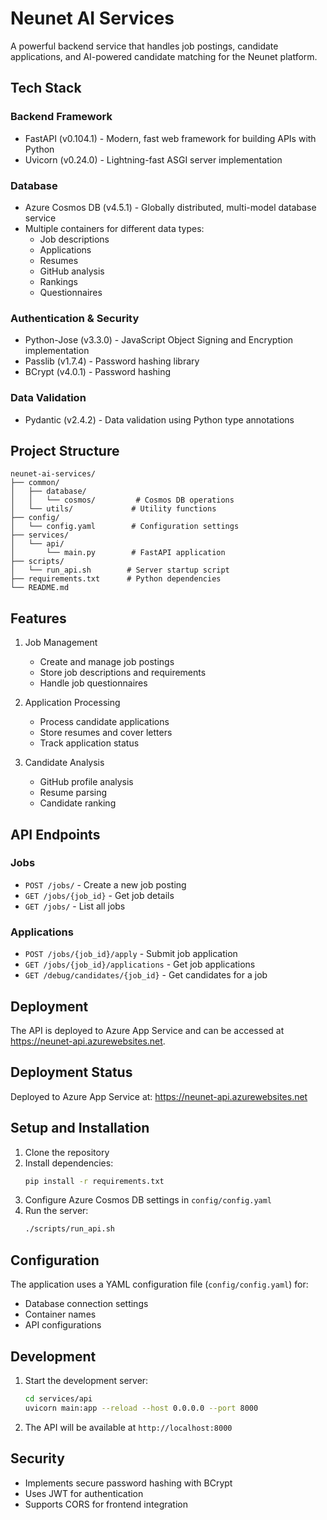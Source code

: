 # Neunet AI Services

A powerful backend service that handles job postings, candidate applications, and AI-powered candidate matching for the Neunet platform.

## Tech Stack

### Backend Framework
- FastAPI (v0.104.1) - Modern, fast web framework for building APIs with Python
- Uvicorn (v0.24.0) - Lightning-fast ASGI server implementation

### Database
- Azure Cosmos DB (v4.5.1) - Globally distributed, multi-model database service
- Multiple containers for different data types:
  - Job descriptions
  - Applications
  - Resumes
  - GitHub analysis
  - Rankings
  - Questionnaires

### Authentication & Security
- Python-Jose (v3.3.0) - JavaScript Object Signing and Encryption implementation
- Passlib (v1.7.4) - Password hashing library
- BCrypt (v4.0.1) - Password hashing

### Data Validation
- Pydantic (v2.4.2) - Data validation using Python type annotations

## Project Structure

```
neunet-ai-services/
├── common/
│   ├── database/
│   │   └── cosmos/         # Cosmos DB operations
│   └── utils/             # Utility functions
├── config/
│   └── config.yaml        # Configuration settings
├── services/
│   └── api/
│       └── main.py        # FastAPI application
├── scripts/
│   └── run_api.sh        # Server startup script
├── requirements.txt      # Python dependencies
└── README.md
```

## Features

1. Job Management
   - Create and manage job postings
   - Store job descriptions and requirements
   - Handle job questionnaires

2. Application Processing
   - Process candidate applications
   - Store resumes and cover letters
   - Track application status

3. Candidate Analysis
   - GitHub profile analysis
   - Resume parsing
   - Candidate ranking

## API Endpoints

### Jobs
- `POST /jobs/` - Create a new job posting
- `GET /jobs/{job_id}` - Get job details
- `GET /jobs/` - List all jobs

### Applications
- `POST /jobs/{job_id}/apply` - Submit job application
- `GET /jobs/{job_id}/applications` - Get job applications
- `GET /debug/candidates/{job_id}` - Get candidates for a job

## Deployment

The API is deployed to Azure App Service and can be accessed at https://neunet-api.azurewebsites.net.

## Deployment Status

Deployed to Azure App Service at: https://neunet-api.azurewebsites.net

## Setup and Installation

1. Clone the repository
2. Install dependencies:
   ```bash
   pip install -r requirements.txt
   ```
3. Configure Azure Cosmos DB settings in `config/config.yaml`
4. Run the server:
   ```bash
   ./scripts/run_api.sh
   ```

## Configuration

The application uses a YAML configuration file (`config/config.yaml`) for:
- Database connection settings
- Container names
- API configurations

## Development

1. Start the development server:
   ```bash
   cd services/api
   uvicorn main:app --reload --host 0.0.0.0 --port 8000
   ```

2. The API will be available at `http://localhost:8000`

## Security

- Implements secure password hashing with BCrypt
- Uses JWT for authentication
- Supports CORS for frontend integration